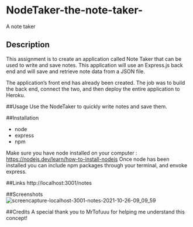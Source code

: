 # NodeTaker-the-note-taker-
A note taker 

## Description
This assignment is to create an application called Note Taker that can be used to write and save notes. This application will use an Express.js back end and will save and retrieve note data from a JSON file.

The application’s front end has already been created. The job was to build the back end, connect the two, and then deploy the entire application to Heroku.

##Usage 
Use the NodeTaker to quickly write notes and save them. 

##Installation
 
 - node
 - express
 - npm

 Make sure you have node installed on your computer : https://nodejs.dev/learn/how-to-install-nodejs
 Once node has been installed you can include npm packages through your terminal, and envoke express. 

##Links
http://localhost:3001/notes

##Screenshots
 ![screencapture-localhost-3001-notes-2021-10-26-09_09_59](https://user-images.githubusercontent.com/83515305/138896530-6ece2113-6f51-4fc8-88e0-baa124c82b18.png)

##Credits
A special thank you to MrTofuuu for helping me understand this concept!
